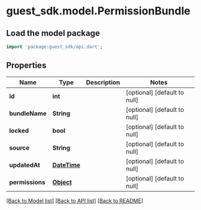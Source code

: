 # guest_sdk.model.PermissionBundle

## Load the model package
```dart
import 'package:guest_sdk/api.dart';
```

## Properties
Name | Type | Description | Notes
------------ | ------------- | ------------- | -------------
**id** | **int** |  | [optional] [default to null]
**bundleName** | **String** |  | [optional] [default to null]
**locked** | **bool** |  | [optional] [default to null]
**source** | **String** |  | [optional] [default to null]
**updatedAt** | [**DateTime**](DateTime.md) |  | [optional] [default to null]
**permissions** | [**Object**](.md) |  | [optional] [default to null]

[[Back to Model list]](../README.md#documentation-for-models) [[Back to API list]](../README.md#documentation-for-api-endpoints) [[Back to README]](../README.md)


